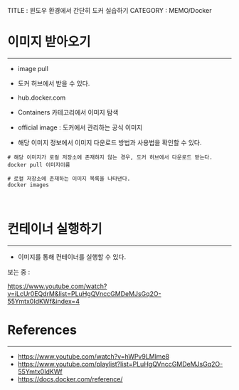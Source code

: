 TITLE : 윈도우 환경에서 간단히 도커 실습하기
CATEGORY : MEMO/Docker


# 이미지 받아오기
---

- image pull

- 도커 허브에서 받을 수 있다.

- hub.docker.com

- Containers 카테고리에서 이미지 탐색

- official image : 도커에서 관리하는 공식 이미지

- 해당 이미지 정보에서 이미지 다운로드 방법과 사용법을 확인할 수 있다.

```
# 해당 이미지가 로컬 저장소에 존재하지 않는 경우, 도커 허브에서 다운로드 받는다.
docker pull 이미지이름
```

```
# 로컬 저장소에 존재하는 이미지 목록을 나타낸다.
docker images
```


<br>

# 컨테이너 실행하기
---

- 이미지를 통해 컨테이너를 실행할 수 있다.



보는 중 :

https://www.youtube.com/watch?v=iLcUr0EQdrM&list=PLuHgQVnccGMDeMJsGq2O-55Ymtx0IdKWf&index=4





# References
---
- <https://www.youtube.com/watch?v=hWPv9LMlme8>
- <https://www.youtube.com/playlist?list=PLuHgQVnccGMDeMJsGq2O-55Ymtx0IdKWf>
- <https://docs.docker.com/reference/>